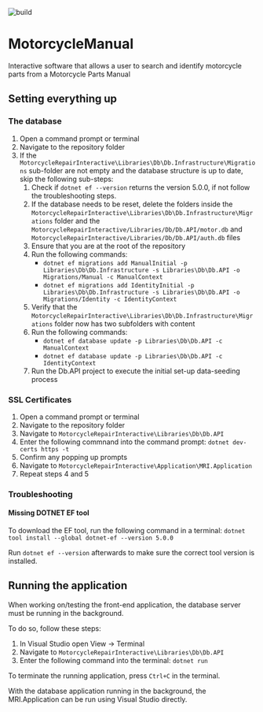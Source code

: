![build](https://github.com/DicksHalfwayInnTeam/MotorcycleManual/workflows/.NET/badge.svg)

# MotorcycleManual
Interactive software that allows a user to search and identify motorcycle parts from a Motorcycle Parts Manual

## Setting everything up

### The database

1. Open a command prompt or terminal
2. Navigate to the repository folder
4. If the `MotorcycleRepairInteractive\Libraries\Db\Db.Infrastructure\Migrations` sub-folder are not empty and the database structure is up to date, skip the following sub-steps:
   1. Check if `dotnet ef --version` returns the version 5.0.0, if not follow the troubleshooting steps.
   2. If the database needs to be reset, delete the folders inside the `MotorcycleRepairInteractive\Libraries\Db\Db.Infrastructure\Migrations` folder and the `MotorcycleRepairInteractive/Libraries/Db/Db.API/motor.db` and `MotorcycleRepairInteractive/Libraries/Db/Db.API/auth.db` files
   3. Ensure that you are at the root of the repository   
   4. Run the following commands:
      - `dotnet ef migrations add ManualInitial -p Libraries\Db\Db.Infrastructure -s Libraries\Db\Db.API -o Migrations/Manual -c ManualContext`
      - `dotnet ef migrations add IdentityInitial -p Libraries\Db\Db.Infrastructure -s Libraries\Db\Db.API -o Migrations/Identity -c IdentityContext`
   5. Verify that the `MotorcycleRepairInteractive\Libraries\Db\Db.Infrastructure\Migrations` folder now has two subfolders with content
   6. Run the following commands:
      - `dotnet ef database update -p Libraries\Db\Db.API -c ManualContext`
      - `dotnet ef database update -p Libraries\Db\Db.API -c IdentityContext`
   7. Run the Db.API project to execute the initial set-up data-seeding process
   
### SSL Certificates

1. Open a command prompt or terminal
2. Navigate to the repository folder
3. Navigate to `MotorcycleRepairInteractive\Libraries\Db\Db.API`
4. Enter the following commnand into the command prompt: `dotnet dev-certs https -t`
5. Confirm any popping up prompts
6. Navigate to `MotorcycleRepairInteractive\Application\MRI.Application`
7. Repeat steps 4 and 5

### Troubleshooting

#### Missing DOTNET EF tool

To download the EF tool, run the following command in a terminal: `dotnet tool install --global dotnet-ef --version 5.0.0`

Run `dotnet ef --version` afterwards to make sure the correct tool version is installed.

## Running the application

When working on/testing the front-end application, the database server must be running in the background.

To do so, follow these steps:

1. In Visual Studio open View -> Terminal
2. Navigate to `MotorcycleRepairInteractive\Libraries\Db\Db.API`
3. Enter the following command into the terminal: `dotnet run`

To terminate the running application, press `Ctrl+C` in the terminal.

With the database application running in the background, the MRI.Application can be run using Visual Studio directly.
